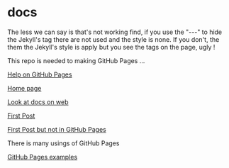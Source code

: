 # docs

The less we can say is that's not working find, if you use the "---" to hide the Jekyll's tag there are not used and the style is none. If you don't, the them the Jekyll's style is apply but you see the tags on the page, ugly !

This repo is needed to making GitHub Pages ...

[Help on GitHub Pages](https://docs.github.com/en/pages)

[Home page](https://mabyre.github.io/docs/home)

[Look at docs on web](https://mabyre.github.io/docs)

[First Post](https://mabyre.github.io/docs/posts/2021-12-09-first-post)

[First Post but not in GitHub Pages](https://github.com/mabyre/docs/blob/fe1b0c1edac821adf740c823f23428e27741b96d/posts/2021-12-09-first-post.md)

There is many usings of GitHub Pages 

[GitHub Pages examples](https://github.com/collections/github-pages-examples)

